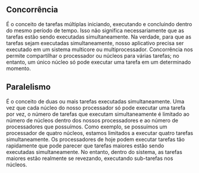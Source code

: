 ## Concorrência

É o conceito de tarefas múltiplas iniciando, executando e concluindo dentro do mesmo período de tempo. Isso não significa necessariamente que as tarefas estão sendo executadas simultaneamente. Na verdade, para que as tarefas sejam executadas simultaneamente, nosso aplicativo precisa ser executado em um sistema multicore ou multiprocessador. Concorrência nos permite compartilhar o processador ou núcleos para várias tarefas; no entanto, um único núcleo só pode executar uma tarefa em um determinado momento.

## Paralelismo

É o conceito de duas ou mais tarefas executadas simultaneamente. Uma vez que cada núcleo do nosso processador só pode executar uma tarefa por vez, o número de tarefas que executam simultaneamente é limitado ao número de núcleos dentro dos nossos processadores e ao número de processadores que possuímos. Como exemplo, se possuímos um processador de quatro núcleos, estamos limitados a executar quatro tarefas simultaneamente. Os processadores de hoje podem executar tarefas tão rapidamente que pode parecer que tarefas maiores estão sendo executadas simultaneamente. No entanto, dentro do sistema, as tarefas maiores estão realmente se revezando, executando sub-tarefas nos núcleos.
